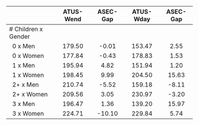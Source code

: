 
|                      |    ATUS-Wend |     ASEC-Gap |    ATUS-Wday |     ASEC-Gap |
| -------------------- | :----------: | :----------: | :----------: | :----------: |
| # Children x Gender  |              |              |              |              |
| &nbsp;&nbsp;0 x Men  |       179.50 |        -0.01 |       153.47 |         2.55 |
| &nbsp;&nbsp;0 x Women |       177.84 |        -0.43 |       178.83 |         1.53 |
| &nbsp;&nbsp;1 x Men  |       195.94 |         4.82 |       151.94 |         1.20 |
| &nbsp;&nbsp;1 x Women |       198.45 |         9.99 |       204.50 |        15.63 |
| &nbsp;&nbsp;2+ x Men |       210.74 |        -5.52 |       159.18 |        -8.11 |
| &nbsp;&nbsp;2+ x Women |       209.56 |         3.05 |       230.97 |        -3.20 |
| &nbsp;&nbsp;3 x Men  |       196.47 |         1.36 |       139.20 |        15.97 |
| &nbsp;&nbsp;3 x Women |       224.71 |       -10.10 |       229.84 |         5.74 |

